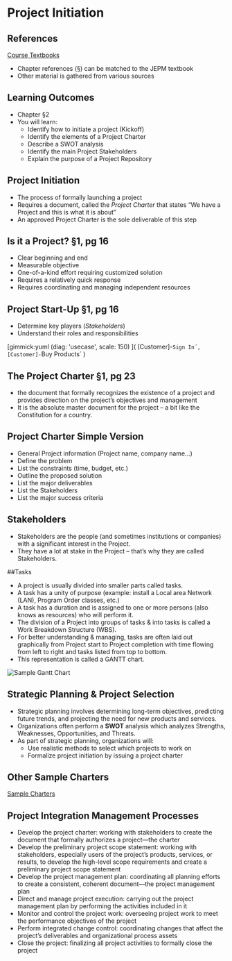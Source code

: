 # Project Initiation #

## References

[Course Textbooks](textbooks.md)

- Chapter references (&sect;) can be matched to the JEPM textbook
- Other material is gathered from various sources

## Learning Outcomes ##
- Chapter &sect;2
- You will learn:
	- Identify how to initiate a project (Kickoff)
	- Identify the elements of a Project Charter
	- Describe a SWOT analysis
	- Identify the main Project Stakeholders
	- Explain the purpose of a Project Repository
	
## Project Initiation ##

- The process of formally launching a project
- Requires a document, called the _Project Charter_ that states “We have a Project and this is what it is about”
- An approved Project Charter is the sole deliverable of this step

## Is it a Project? &sect;1, pg 16 ##

- Clear beginning and end
- Measurable objective
- One-of-a-kind effort requiring customized solution
- Requires a relatively quick response
- Requires coordinating and managing independent resources

## Project Start-Up &sect;1, pg 16 ##

- Determine key players (_Stakeholders_)
- Understand their roles and responsibilities

[gimmick:yuml (diag: 'usecase', scale: 150) ]( [Customer]-`Sign In´, [Customer]-`Buy Products´ )

## The Project Charter &sect;1, pg 23 ##

- the document that formally recognizes the existence of a project and provides direction on the project’s objectives and management
- It is the absolute master document for the project – a bit like the Constitution for a country.

## Project Charter Simple Version
- General Project information (Project name, company name…)
- Define the problem
- List the constraints (time, budget, etc.)
- Outline the proposed solution
- List the major deliverables
- List the Stakeholders
- List the major success criteria

## Stakeholders
- Stakeholders are the people (and sometimes institutions or companies) with a significant interest in the Project.
- They have a lot at stake in the Project – that’s why they are called Stakeholders.

##Tasks
- A project is usually divided into smaller parts called tasks.
- A task has a unity of purpose (example: install a Local area Network (LAN), Program Order classes, etc.)
- A task has a duration and is assigned to one or more persons (also knows as resources) who will perform it.
- The division of a Project into groups of tasks & into tasks is called a Work Breakdown Structure (WBS).
- For better understanding & managing, tasks are often laid out graphically from Project start to Project completion with time flowing from left to right and tasks listed from top to bottom.
- This representation is called a GANTT chart.

![Sample Gantt Chart][gantt]

## Strategic Planning & Project Selection
- Strategic planning involves determining long-term objectives, predicting future trends, and projecting the need for new products and services.
- Organizations often perform a __SWOT__ analysis which analyzes Strengths, Weaknesses, Opportunities, and Threats.
- As part of strategic planning, organizations will:
	- Use realistic methods to select which projects to work on
	- Formalize project initiation by issuing a project charter

## Other Sample Charters

[Sample Charters][charters]

## Project Integration Management Processes
- Develop the project charter: working with stakeholders to create the document that formally authorizes a project—the charter
- Develop the preliminary project scope statement: working with stakeholders, especially users of the project’s products, services, or results, to develop the high-level scope requirements and create a preliminary project scope statement
- Develop the project management plan: coordinating all planning efforts to create a consistent, coherent document—the project management plan
- Direct and manage project execution: carrying out the project management plan by performing the activities included in it
- Monitor and control the project work: overseeing project work to meet the performance objectives of the project
- Perform integrated change control: coordinating changes that affect the project’s deliverables and organizational process assets
- Close the project: finalizing all project activities to formally close the project

[gantt]: https://s3-us-west-2.amazonaws.com/oosa-wiki/uploads/images/gantt.jpg

[charters]: https://s3-us-west-2.amazonaws.com/oosa-wiki/uploads/pdf/charters.pdf
